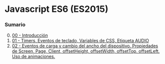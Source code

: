 # Javascript ES6 (ES2015)
### Sumario
0. [00 - Introducción](https://github.com/Area51TrainingCenter/javascript_group10/tree/master/Clase00)
1. [01 - Timers, Eventos de teclado, Variables de CSS, Etiqueta AUDIO](https://github.com/Area51TrainingCenter/javascript_group10/tree/master/Clase01)
2. [02 - Eventos de carga y cambio del ancho del dispositivo. Propiedades de Screen, Page, Client, offsetHeight, offsetWidth, offsetTop, offsetLeft. Uso de animaciones.](https://github.com/Area51TrainingCenter/javascript_group10/tree/master/Clase02)